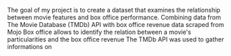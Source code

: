 The goal of my project is to create a dataset that examines the relationship between movie features and box office performance. 
Combining data from The Movie Database (TMDb) API with box office revenue data scraped from Mojo Box office allows to identify the relation between a movie's particularities and the box office revenue
The TMDb API was used to gather informations on 
